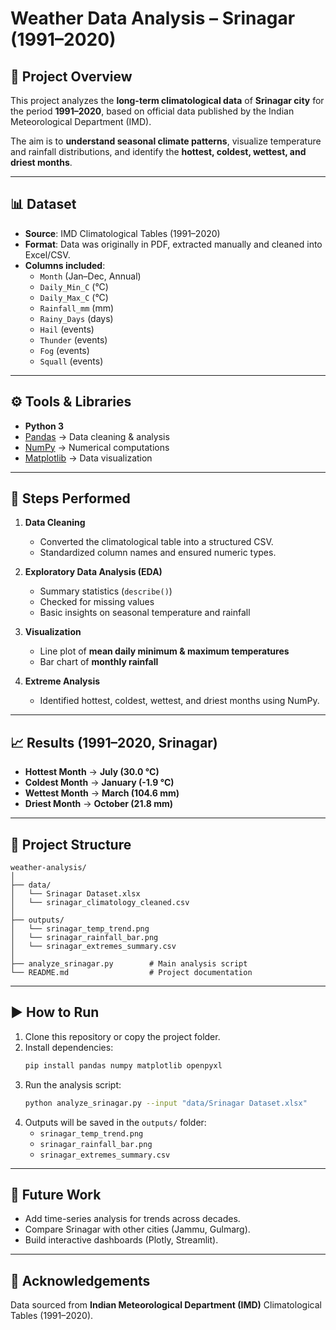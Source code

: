 # Weather Data Analysis – Srinagar (1991–2020)

## 📌 Project Overview
This project analyzes the **long-term climatological data** of **Srinagar city** for the period **1991–2020**, based on official data published by the Indian Meteorological Department (IMD).  

The aim is to **understand seasonal climate patterns**, visualize temperature and rainfall distributions, and identify the **hottest, coldest, wettest, and driest months**.

---

## 📊 Dataset
- **Source**: IMD Climatological Tables (1991–2020)  
- **Format**: Data was originally in PDF, extracted manually and cleaned into Excel/CSV.  
- **Columns included**:
  - `Month` (Jan–Dec, Annual)
  - `Daily_Min_C` (°C)
  - `Daily_Max_C` (°C)
  - `Rainfall_mm` (mm)
  - `Rainy_Days` (days)
  - `Hail` (events)
  - `Thunder` (events)
  - `Fog` (events)
  - `Squall` (events)

---

## ⚙️ Tools & Libraries
- **Python 3**
- [Pandas](https://pandas.pydata.org/) → Data cleaning & analysis  
- [NumPy](https://numpy.org/) → Numerical computations  
- [Matplotlib](https://matplotlib.org/) → Data visualization  

---

## 🔎 Steps Performed
1. **Data Cleaning**
   - Converted the climatological table into a structured CSV.
   - Standardized column names and ensured numeric types.

2. **Exploratory Data Analysis (EDA)**
   - Summary statistics (`describe()`)
   - Checked for missing values
   - Basic insights on seasonal temperature and rainfall

3. **Visualization**
   - Line plot of **mean daily minimum & maximum temperatures**
   - Bar chart of **monthly rainfall**

4. **Extreme Analysis**
   - Identified hottest, coldest, wettest, and driest months using NumPy.

---

## 📈 Results (1991–2020, Srinagar)
- **Hottest Month** → **July (30.0 °C)**  
- **Coldest Month** → **January (-1.9 °C)**  
- **Wettest Month** → **March (104.6 mm)**  
- **Driest Month** → **October (21.8 mm)**  

---

## 📂 Project Structure
```
weather-analysis/
│
├── data/
│   └── Srinagar Dataset.xlsx
│   └── srinagar_climatology_cleaned.csv
│
├── outputs/
│   └── srinagar_temp_trend.png
│   └── srinagar_rainfall_bar.png
│   └── srinagar_extremes_summary.csv
│
├── analyze_srinagar.py        # Main analysis script
└── README.md                  # Project documentation
```

---

## ▶️ How to Run
1. Clone this repository or copy the project folder.
2. Install dependencies:
   ```bash
   pip install pandas numpy matplotlib openpyxl
   ```
3. Run the analysis script:
   ```bash
   python analyze_srinagar.py --input "data/Srinagar Dataset.xlsx"
   ```
4. Outputs will be saved in the `outputs/` folder:
   - `srinagar_temp_trend.png`
   - `srinagar_rainfall_bar.png`
   - `srinagar_extremes_summary.csv`

---

## 📌 Future Work
- Add time-series analysis for trends across decades.  
- Compare Srinagar with other cities (Jammu, Gulmarg).  
- Build interactive dashboards (Plotly, Streamlit).  

---

## 🙌 Acknowledgements
Data sourced from **Indian Meteorological Department (IMD)** Climatological Tables (1991–2020).  
